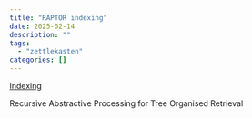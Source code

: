 ```yaml
---
title: "RAPTOR indexing"
date: 2025-02-14
description: ""
tags: 
  - "zettlekasten"
categories: []
---
```


[Indexing](Indexing)

Recursive 
Abstractive
Processing
for 
Tree 
Organised
Retrieval 


